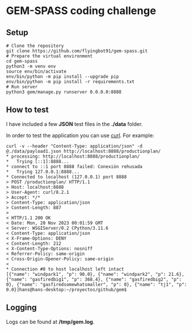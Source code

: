 # GEM-SPASS coding challenge

## Setup
```
# Clone the repository
git clone https://github.com/flyingbot91/gem-spass.git
# Prepare the virtual environment
cd gem-spass
python3 -m venv env
source env/bin/activate
env/bin/python -m pip install --upgrade pip
env/bin/python -m pip install -r requirements.txt
# Run server
python3 gem/manage.py runserver 0.0.0.0:8888
```

## How to test

I have included a few **JSON** test files in the **./data** folder.

In order to test the application you can use [curl](https://curl.se/docs/manpage.html). For example:

```
curl -v --header "Content-Type: application/json" -d @./data/payload1.json http://localhost:8888/productionplan/
* processing: http://localhost:8888/productionplan/
*   Trying [::1]:8888...
* connect to ::1 port 8888 failed: Conexión rehusada
*   Trying 127.0.0.1:8888...
* Connected to localhost (127.0.0.1) port 8888
> POST /productionplan/ HTTP/1.1
> Host: localhost:8888
> User-Agent: curl/8.2.1
> Accept: */*
> Content-Type: application/json
> Content-Length: 887
> 
< HTTP/1.1 200 OK
< Date: Mon, 20 Nov 2023 00:01:59 GMT
< Server: WSGIServer/0.2 CPython/3.11.6
< Content-Type: application/json
< X-Frame-Options: DENY
< Content-Length: 212
< X-Content-Type-Options: nosniff
< Referrer-Policy: same-origin
< Cross-Origin-Opener-Policy: same-origin
< 
* Connection #0 to host localhost left intact
[{"name": "windpark1", "p": 90.0}, {"name": "windpark2", "p": 21.6}, {"name": "gasfiredbig1", "p": 368.4}, {"name": "gasfiredbig2", "p": 0}, {"name": "gasfiredsomewhatsmaller", "p": 0}, {"name": "tj1", "p": 0.0}]hans@hans-desktop:~/proyectos/github/gem$ 
```

## Logging

Logs can be found at **/tmp/gem.log**.
